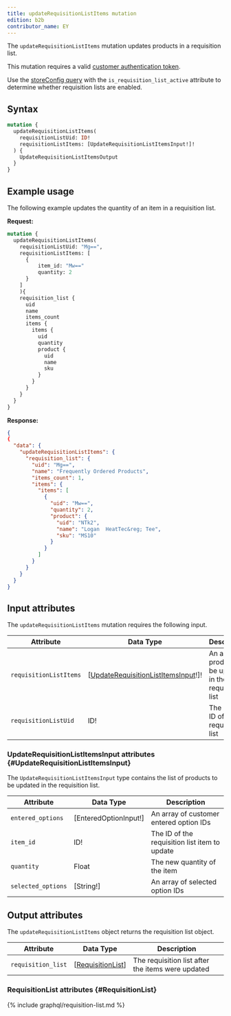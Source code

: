 ```yaml
---
title: updateRequisitionListItems mutation
edition: b2b
contributor_name: EY
---
```

The `updateRequisitionListItems` mutation updates products in a requisition list.

This mutation requires a valid [customer authentication token]({{page.baseurl}}/graphql/mutations/generate-customer-token.html).

<InlineAlert variant="info" slots="text" />

Use the [storeConfig query]({{page.baseurl}}/graphql/queries/store-config.html) with the `is_requisition_list_active` attribute to determine whether requisition lists are enabled.

## Syntax

```graphql
mutation {
  updateRequisitionListItems(
    requisitionListUid: ID!
    requisitionListItems: [UpdateRequisitionListItemsInput!]!
  ) {
    UpdateRequisitionListItemsOutput
  }
}
```

## Example usage

The following example updates the quantity of an item in a requisition list.

**Request:**

```graphql
mutation {
  updateRequisitionListItems(
    requisitionListUid: "Mg==",
    requisitionListItems: [
      {
          item_id: "Mw=="
          quantity: 2
      }
    ]
    ){
    requisition_list {
      uid
      name
      items_count
      items {
        items {
          uid
          quantity
          product {
            uid
            name
            sku
          }
        }
      }
    }
  }
}
```

**Response:**

```json
{
{
  "data": {
    "updateRequisitionListItems": {
      "requisition_list": {
        "uid": "Mg==",
        "name": "Frequently Ordered Products",
        "items_count": 1,
        "items": {
          "items": [
            {
              "uid": "Mw==",
              "quantity": 2,
              "product": {
                "uid": "NTk2",
                "name": "Logan  HeatTec&reg; Tee",
                "sku": "MS10"
              }
            }
          ]
        }
      }
    }
  }
}
```

## Input attributes

The `updateRequisitionListItems` mutation requires the following input.

Attribute |  Data Type | Description
--- | --- | ---
`requisitionListItems`| [[UpdateRequisitionListItemsInput](#UpdateRequisitionListItemsInput)!]! | An array of products to be updated in the requisition list
`requisitionListUid`| ID! | The unique ID of the requisition list

### UpdateRequisitionListItemsInput attributes {#UpdateRequisitionListItemsInput}

The `UpdateRequisitionListItemsInput` type contains the list of products to be updated in the requisition list.

Attribute |  Data Type | Description
--- | --- | ---
`entered_options` | [EnteredOptionInput!] | An array of customer entered option IDs
`item_id` | ID! | The ID of the requisition list item to update
`quantity` | Float | The new quantity of the item
`selected_options` | [String!] | An array of selected option IDs

## Output attributes

The `updateRequisitionListItems` object returns the requisition list object.

Attribute |  Data Type | Description
--- | --- | ---
`requisition_list` | [[RequisitionList](#RequisitionList)] | The requisition list after the items were updated

### RequisitionList attributes {#RequisitionList}

{% include graphql/requisition-list.md %}
